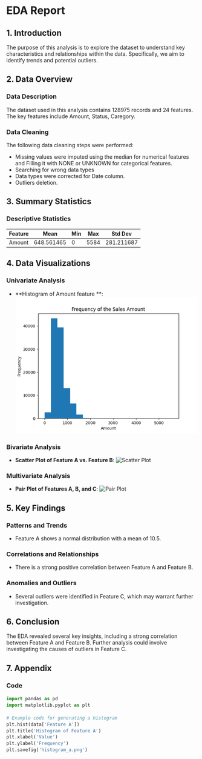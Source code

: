 # EDA Report

## 1. Introduction
The purpose of this analysis is to explore the dataset to understand key characteristics and relationships within the data. Specifically, we aim to identify trends and potential outliers.

## 2. Data Overview
### Data Description
The dataset used in this analysis contains 128975 records and 24 features. The key features include Amount, Status, Caregory.

### Data Cleaning
The following data cleaning steps were performed:
- Missing values were imputed using the median for numerical features and Filling it with NONE or UNKNOWN for categorical features.
- Searching for wrong data types
- Data types were corrected for Date column.
- Outliers deletion.

## 3. Summary Statistics
### Descriptive Statistics
| Feature | Mean     | Min  | Max  | Std Dev  |
|---------|------    |------|------|--------- |
| Amount  |648.561465|  0   | 5584 |281.211687|




## 4. Data Visualizations
### Univariate Analysis
- **Histogram of Amount feature **:
  ![Histogram](https://github.com/amany-adel/Amazon-Sales-Data-Analytics-Task/blob/main/Visualization/Frequency%20of%20the%20Sales%20Amount.png)

### Bivariate Analysis
- **Scatter Plot of Feature A vs. Feature B**: ![Scatter Plot](scatter_ab.png)

### Multivariate Analysis
- **Pair Plot of Features A, B, and C**: ![Pair Plot](pairplot.png)

## 5. Key Findings
### Patterns and Trends
- Feature A shows a normal distribution with a mean of 10.5.

### Correlations and Relationships
- There is a strong positive correlation between Feature A and Feature B.

### Anomalies and Outliers
- Several outliers were identified in Feature C, which may warrant further investigation.

## 6. Conclusion
The EDA revealed several key insights, including a strong correlation between Feature A and Feature B. Further analysis could involve investigating the causes of outliers in Feature C.

## 7. Appendix
### Code
```python
import pandas as pd
import matplotlib.pyplot as plt

# Example code for generating a histogram
plt.hist(data['Feature A'])
plt.title('Histogram of Feature A')
plt.xlabel('Value')
plt.ylabel('Frequency')
plt.savefig('histogram_a.png')
